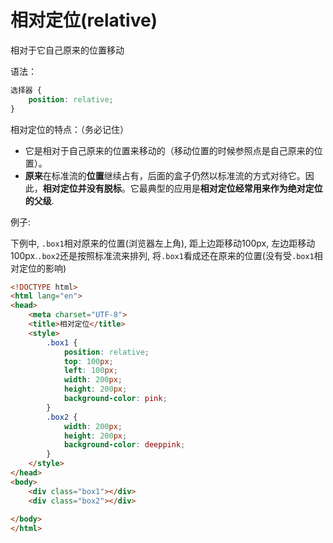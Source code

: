 # 相对定位(relative)

相对于它自己原来的位置移动


语法：

```css
选择器 { 
	position: relative; 
}
```

相对定位的特点：（务必记住）

- 它是相对于自己原来的位置来移动的（移动位置的时候参照点是自己原来的位置）。
- **原来**在标准流的**位置**继续占有，后面的盒子仍然以标准流的方式对待它。因此，**相对定位并没有脱标**。它最典型的应用是**相对定位经常用来作为绝对定位的父级**.


例子:

下例中, `.box1`相对原来的位置(浏览器左上角), 距上边距移动100px, 左边距移动100px.`.box2`还是按照标准流来排列, 将`.box1`看成还在原来的位置(没有受`.box1`相对定位的影响)
```html
<!DOCTYPE html>
<html lang="en">
<head>
    <meta charset="UTF-8">
    <title>相对定位</title>
    <style>
        .box1 {
            position: relative;
            top: 100px;
            left: 100px;
            width: 200px;
            height: 200px;
            background-color: pink;
        }
        .box2 {
            width: 200px;
            height: 200px;
            background-color: deeppink;
        }
    </style>
</head>
<body>
    <div class="box1"></div>
    <div class="box2"></div>
    
</body>
</html>

```